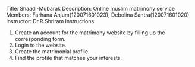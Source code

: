 Title: Shaadi-Mubarak
Description: Online muslim matrimony service
Members: Farhana Anjum(120071601023), Debolina Santra(120071601020)
Instructor: Dr.R.Shriram
Instructions:
1. Create an account for the matrimony website by filling up the corresponding form.
2. Login to the website.
3. Create the matrimonial profile.
4. Find the profile that matches your interests. 

